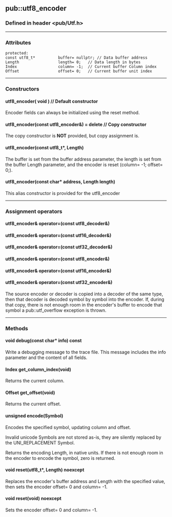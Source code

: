 <!-- -------------------------------------------------------------------------
//
//       Copyright (c) 2024 Frank Eskesen.
//
//       This file is free content, distributed under the MIT license.
//       (See accompanying file LICENSE.MIT or the original contained
//       within https://opensource.org/licenses/MIT)
//
//----------------------------------------------------------------------------
//
// Title-
//       ~/doc/cpp/pub_utf-encoder08.md
//
// Purpose-
//       Utf.h utf8_encoder reference manual
//
// Last change date-
//       2024/09/12
//
-------------------------------------------------------------------------- -->
## <a id="header">pub::utf8_encoder</a>

### Defined in header <pub/Utf.h>

<!-- ===================================================================== -->
---
### <a id="attrib">Attributes</a>

```
protected:
const utf8_t*          buffer= nullptr; // Data buffer address
Length                 length= 0;   // Data length in bytes
Index                  column= -1;  // Current buffer Column index
Offset                 offset= 0;   // Current buffer unit index
```

---
### <a id="constr">Constructors</a>

#### utf8_encoder( void ) // Default constructor
Encoder fields can always be initialized using the reset method.

#### utf8_encoder(const utf8_encoder&) = delete // Copy constructor
The copy constructor is **NOT** provided, but copy assignment is.

#### utf8_encoder(const utf8_t*, Length)
The buffer is set from the buffer address parameter,
the length is set from the buffer Length parameter,
and the encoder is reset (column= -1; offset= 0;).

#### utf8_encoder(const char* address, Length length)
This alias constructor is provided for the utf8_encoder

---
### <a id="assign">Assignment operators</a>

#### utf8_encoder& operator=(const utf8_decoder&)
#### utf8_encoder& operator=(const utf16_decoder&)
#### utf8_encoder& operator=(const utf32_decoder&)
#### utf8_encoder& operator=(const utf8_encoder&)
#### utf8_encoder& operator=(const utf16_encoder&)
#### utf8_encoder& operator=(const utf32_encoder&)
The source encoder or decoder is copied into a decoder of the same type, then
that decoder is decoded symbol by symbol into the encoder.
If, during that copy, there is not enough room in the encoder's buffer
to encode that symbol a pub::utf_overflow exception is thrown.

---
### <a id="methods">Methods</a>

#### <a id="debugd">void debug(const char* info) const</a>
Write a debugging message to the trace file.
This message includes the info parameter and the content of all fields.

#### <a id="get-ci">Index get_column_index(void)</a>
Returns the current column.

#### <a id="get-of">Offset get_offset(void)</a>
Returns the current offset.

#### <a id="encode">unsigned encode(Symbol)</a>
Encodes the specified symbol, updating column and offset.

Invalid unicode Symbols are not stored as-is, they are silently replaced by
the UNI_REPLACEMENT Symbol.

Returns the encoding Length, in native units. If there is not enough room in
the encoder to encode the symbol, zero is returned.

#### <a id="resets">void reset(utf8_t*, Length) noexcept</a>
Replaces the encoder's buffer address and Length with the specified value,
then sets the encoder offset= 0 and column= -1.

#### void reset(void) noexcept
Sets the encoder offset= 0 and column= -1.
